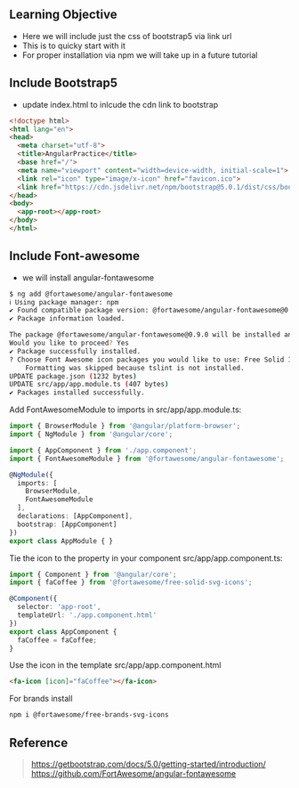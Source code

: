 ## Learning Objective
- Here we will include just the css of bootstrap5 via link url
- This is to quicky start with it 
- For proper installation via npm we will take up in a future tutorial

## Include Bootstrap5
- update index.html to inlcude the cdn link to bootstrap
```html
<!doctype html>
<html lang="en">
<head>
  <meta charset="utf-8">
  <title>AngularPractice</title>
  <base href="/">
  <meta name="viewport" content="width=device-width, initial-scale=1">
  <link rel="icon" type="image/x-icon" href="favicon.ico">
  <link href="https://cdn.jsdelivr.net/npm/bootstrap@5.0.1/dist/css/bootstrap.min.css" rel="stylesheet" integrity="sha384-+0n0xVW2eSR5OomGNYDnhzAbDsOXxcvSN1TPprVMTNDbiYZCxYbOOl7+AMvyTG2x" crossorigin="anonymous">
</head>
<body>
  <app-root></app-root>
</body>
</html>
```

## Include Font-awesome
- we will install angular-fontawesome

```sh
$ ng add @fortawesome/angular-fontawesome
ℹ Using package manager: npm
✔ Found compatible package version: @fortawesome/angular-fontawesome@0.9.0.
✔ Package information loaded.

The package @fortawesome/angular-fontawesome@0.9.0 will be installed and executed.
Would you like to proceed? Yes
✔ Package successfully installed.
? Choose Font Awesome icon packages you would like to use: Free Solid Icons
    Formatting was skipped because tslint is not installed.
UPDATE package.json (1232 bytes)
UPDATE src/app/app.module.ts (407 bytes)
✔ Packages installed successfully. 
```

Add FontAwesomeModule to imports in src/app/app.module.ts:
```ts
import { BrowserModule } from '@angular/platform-browser';
import { NgModule } from '@angular/core';

import { AppComponent } from './app.component';
import { FontAwesomeModule } from '@fortawesome/angular-fontawesome';

@NgModule({
  imports: [
    BrowserModule,
    FontAwesomeModule
  ],
  declarations: [AppComponent],
  bootstrap: [AppComponent]
})
export class AppModule { }
```

Tie the icon to the property in your component src/app/app.component.ts:
```ts
import { Component } from '@angular/core';
import { faCoffee } from '@fortawesome/free-solid-svg-icons';

@Component({
  selector: 'app-root',
  templateUrl: './app.component.html'
})
export class AppComponent {
  faCoffee = faCoffee;
}
```
Use the icon in the template src/app/app.component.html
```html
<fa-icon [icon]="faCoffee"></fa-icon>
```

For brands install
```sh
npm i @fortawesome/free-brands-svg-icons
```

## Reference
> https://getbootstrap.com/docs/5.0/getting-started/introduction/
> https://github.com/FortAwesome/angular-fontawesome
